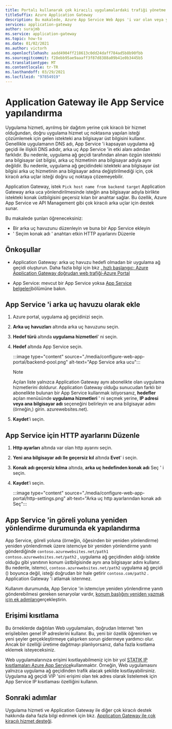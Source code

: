 ```yaml
---
title: Portalı kullanarak çok kiracılı uygulamalardaki trafiği yönetme
titleSuffix: Azure Application Gateway
description: Bu makalede, Azure App Service Web Apps 'i var olan veya yeni bir uygulama ağ geçidinde arka uç havuzunda üye olarak yapılandırma hakkında rehberlik sunulmaktadır.
services: application-gateway
author: surajmb
ms.service: application-gateway
ms.topic: how-to
ms.date: 01/02/2021
ms.author: victorh
ms.openlocfilehash: aadd4904ff218613c0dd24daff784ad5b8b90fbb
ms.sourcegitcommit: f28ebb95ae9aaaff3f87d8388a09b41e0b3445b5
ms.translationtype: MT
ms.contentlocale: tr-TR
ms.lasthandoff: 03/29/2021
ms.locfileid: "97854919"
---
```

# <a name="configure-app-service-with-application-gateway"></a>Application Gateway ile App Service yapılandırma

Uygulama hizmeti, ayrılmış bir dağıtım yerine çok kiracılı bir hizmet olduğundan, doğru uygulama hizmet uç noktasına yapılan isteği çözümlemek için gelen istekteki ana bilgisayar üst bilgisini kullanır. Genellikle uygulamanın DNS adı, App Service 'i kapsayan uygulama ağ geçidi ile ilişkili DNS adıdır, arka uç App Service 'in etki alanı adından farklıdır. Bu nedenle, uygulama ağ geçidi tarafından alınan özgün istekteki ana bilgisayar üst bilgisi, arka uç hizmetinin ana bilgisayar adıyla aynı değildir. Bu nedenle, uygulama ağ geçidindeki istekteki ana bilgisayar üst bilgisi arka uç hizmetinin ana bilgisayar adına değiştirilmediği için, çok kiracılı arka uçlar isteği doğru uç noktaya çözemeyebilir.

Application Gateway, istek `Pick host name from backend target` Application Gateway arka uca yönlendirilmesinde isteğin ana bilgisayar adıyla birlikte istekteki konak üstbilgisini geçersiz kılan bir anahtar sağlar. Bu özellik, Azure App Service ve API Management gibi çok kiracılı arka uçlar için destek sunar. 

Bu makalede şunları öğreneceksiniz:

- Bir arka uç havuzunu düzenleyin ve buna bir App Service ekleyin
- ' Seçim konak adı ' anahtarı etkin HTTP ayarlarını Düzenle

## <a name="prerequisites"></a>Önkoşullar

- Application Gateway: arka uç havuzu hedefi olmadan bir uygulama ağ geçidi oluşturun. Daha fazla bilgi için bkz [. hızlı başlangıç: Azure Application Gateway doğrudan web trafiği-Azure Portal](quick-create-portal.md)

- App Service: mevcut bir App Service yoksa [App Service belgeleri](../app-service/index.yml)bölümüne bakın.

## <a name="add-app-service-as-backend-pool"></a>App Service 'i arka uç havuzu olarak ekle

1. Azure portal, uygulama ağ geçidinizi seçin.

2. **Arka uç havuzları** altında arka uç havuzunu seçin.

4. **Hedef türü** altında **uygulama hizmetleri**' ni seçin.

5. **Hedef** altında App Service seçin.

   :::image type="content" source="./media/configure-web-app-portal/backend-pool.png" alt-text="App Service arka ucu":::
   
   > [!NOTE]
   > Açılan liste yalnızca Application Gateway aynı abonelikte olan uygulama hizmetlerini doldurur. Application Gateway olduğu sunucudan farklı bir abonelikte bulunan bir App Service kullanmak istiyorsanız, **hedefler** açılan menüsünde **uygulama hizmetleri** ' ni seçmek yerine, **IP adresi veya ana bilgisayar adı** seçeneğini belirleyin ve ana bilgisayar adını (örneğin,) girin. azurewebsites.net).
1. **Kaydet**’i seçin.

## <a name="edit-http-settings-for-app-service"></a>App Service için HTTP ayarlarını Düzenle

1. **Http ayarları** altında var olan http ayarını seçin.

2. **Yeni ana bilgisayar adı Ile geçersiz kıl** altında **Evet**' i seçin.
3. **Konak adı geçersiz kılma** altında, **arka uç hedefinden konak adı** Seç ' i seçin.
4. **Kaydet**’i seçin.

   :::image type="content" source="./media/configure-web-app-portal/http-settings.png" alt-text="Arka uç http ayarlarından konak adı Seç":::

## <a name="additional-configuration-in-case-of-redirection-to-app-services-relative-path"></a>App Service 'in göreli yoluna yeniden yönlendirme durumunda ek yapılandırma

App Service, göreli yoluna (örneğin, öğesinden bir yeniden yönlendirme) yeniden yönlendirmek üzere istemciye bir yeniden yönlendirme yanıtı gönderdiğinde `contoso.azurewebsites.net/path1` `contoso.azurewebsites.net/path2` , uygulama ağ geçidinden aldığı istekte olduğu gibi yanıtının konum üstbilgisinde aynı ana bilgisayar adını kullanır. Bu nedenle, istemci, `contoso.azurewebsites.net/path2` uygulama ağ geçidi () boyunca değil, isteği doğrudan bir hale getirir `contoso.com/path2` . Application Gateway 'i atlamak istenmez.

Kullanım durumunda, App Service 'in istemciye yeniden yönlendirme yanıtı gönderebilmesi gereken senaryolar vardır, [konum başlığını yeniden yazmak için ek adımları](./troubleshoot-app-service-redirection-app-service-url.md#sample-configuration)gerçekleştirin.

## <a name="restrict-access"></a>Erişimi kısıtlama

Bu örneklerde dağıtılan Web uygulamaları, doğrudan Internet 'ten erişilebilen genel IP adreslerini kullanır. Bu, yeni bir özellik öğrenirken ve yeni şeyler gerçekleştirmeye çalışırken sorun gidermeye yardımcı olur. Ancak bir özelliği üretime dağıtmayı planlıyorsanız, daha fazla kısıtlama eklemek isteyeceksiniz.

Web uygulamalarınıza erişimi kısıtlayabilmeniz için bir yol [STATIK IP kısıtlamaları Azure App Service](../app-service/app-service-ip-restrictions.md)kullanmaktır. Örneğin, Web uygulamasını yalnızca uygulama ağ geçidinden trafik alacak şekilde kısıtlayabilirsiniz. Uygulama ağ geçidi VIP 'sini erişimi olan tek adres olarak listelemek için App Service IP kısıtlaması özelliğini kullanın.

## <a name="next-steps"></a>Sonraki adımlar

Uygulama hizmeti ve Application Gateway ile diğer çok kiracılı destek hakkında daha fazla bilgi edinmek için bkz. [Application Gateway ile çok kiracılı hizmet desteği](./application-gateway-web-app-overview.md).
